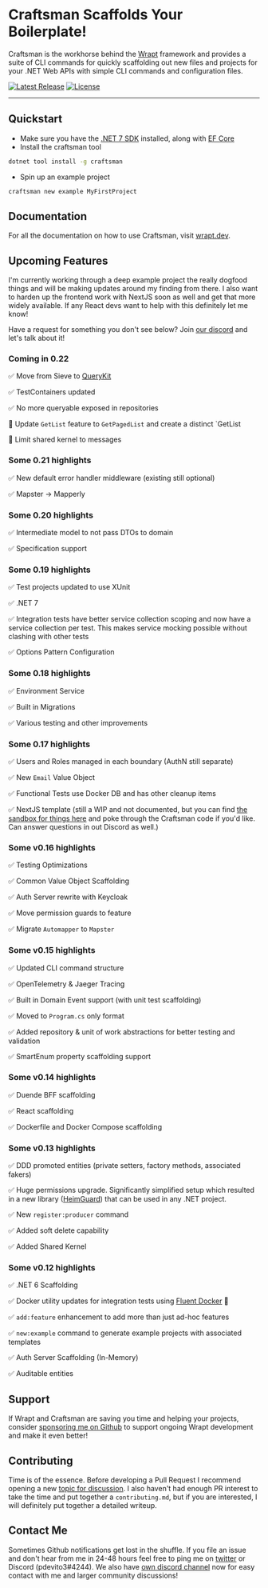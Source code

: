 # Craftsman Scaffolds Your Boilerplate!

Craftsman is the workhorse behind the [Wrapt](https://wrapt.dev) framework and provides a suite of CLI commands for quickly scaffolding out new files and projects for your .NET Web APIs with simple CLI commands and configuration files.

<p>
    <a href="https://github.com/pdevito3/craftsman/releases"><img src="https://img.shields.io/nuget/v/craftsman.svg" alt="Latest Release"></a>   
    <a href="https://github.com/pdevito3/craftsman/blob/master/LICENSE.txt"><img src ="https://img.shields.io/github/license/mashape/apistatus.svg?maxAge=2592000" alt="License"></a>
  <a href="https://discord.gg/TBq2rVkSEj" target="\_parent">
    <img alt="" src="https://img.shields.io/badge/Discord-Wrapt-%235865F2" />
  </a>
</p>


------

## Quickstart

- Make sure you have the [.NET 7 SDK](https://dotnet.microsoft.com/download/dotnet-core/7.0) installed, along with [EF Core](https://learn.microsoft.com/en-us/ef/core/cli/dotnet)
- Install the craftsman tool

```bash
dotnet tool install -g craftsman
```

* Spin up an example project

```bash
craftsman new example MyFirstProject
```

## Documentation

For all the documentation on how to use Craftsman, visit [wrapt.dev](https://wrapt.dev).

## Upcoming Features

I'm currently working through a deep example project the really dogfood things and will be making updates around my finding from there. I also want to harden up the frontend work with NextJS soon as well and get that more widely available. If any React devs want to help with this definitely let me know!

Have a request for something you don't see below? Join [our discord](https://discord.gg/TBq2rVkSEj) and let's talk about it!

### Coming in 0.22

✅ Move from Sieve to [QueryKit](https://github.com/pdevito3/querykit)

✅ TestContainers updated

✅ No more queryable exposed in repositories

🚧 Update `GetList` feature to `GetPagedList` and create a distinct `GetList

🚧 Limit shared kernel to messages

### Some 0.21 highlights

✅ New default error handler middleware (existing still optional)

✅ Mapster -> Mapperly

### Some 0.20 highlights

✅ Intermediate model to not pass DTOs to domain

✅ Specification support

### Some 0.19 highlights

✅ Test projects updated to use XUnit

✅ .NET 7

✅ Integration tests have better service collection scoping and now have a service collection per test. This makes service mocking possible without clashing with other tests

✅ Options Pattern Configuration

### Some 0.18 highlights

✅ Environment Service

✅ Built in Migrations

✅ Various testing and other improvements

### Some 0.17 highlights

✅ Users and Roles managed in each boundary (AuthN still separate)

✅ New `Email` Value Object

✅ Functional Tests use Docker DB and has other cleanup items

✅ NextJS template (still a WIP and not documented, but you can find [the sandbox for things here](https://github.com/pdevito3/next-template-wrapt-sand) and poke through the Craftsman code if you'd like. Can answer questions in out Discord as well.)

### Some v0.16 highlights

✅ Testing Optimizations

✅ Common Value Object Scaffolding

✅ Auth Server rewrite with Keycloak

✅ Move permission guards to feature

✅ Migrate `Automapper` to `Mapster`



### Some v0.15 highlights

✅ Updated CLI command structure

✅ OpenTelemetry & Jaeger Tracing

✅ Built in Domain Event support (with unit test scaffolding)

✅ Moved to `Program.cs` only format

✅ Added repository & unit of work abstractions for better testing and validation

✅ SmartEnum property scaffolding support



### Some v0.14 highlights

✅ Duende BFF scaffolding

✅ React scaffolding

✅ Dockerfile and Docker Compose scaffolding



### Some v0.13 highlights

✅ DDD promoted entities (private setters, factory methods, associated fakers)

✅ Huge permissions upgrade. Significantly simplified setup which resulted in a new library ([HeimGuard](https://github.com/pdevito3/heimguard)) that can be used in any .NET project.

✅ New `register:producer` command

✅ Added soft delete capability

✅ Added Shared Kernel



### Some v0.12 highlights

✅ .NET 6 Scaffolding

✅ Docker utility updates for integration tests using [Fluent Docker](https://github.com/mariotoffia/FluentDocker) 🐳

✅  `add:feature` enhancement to add more than just ad-hoc features

✅ `new:example` command to generate example projects with associated templates

✅ Auth Server Scaffolding (In-Memory)

✅ Auditable entities



## Support

If Wrapt and Craftsman are saving you time and helping your projects, consider [sponsoring me on Github](https://github.com/sponsors/pdevito3) to support ongoing Wrapt development and make it even better!

## Contributing

Time is of the essence. Before developing a Pull Request I recommend opening a new [topic for discussion](https://github.com/pdevito3/craftsman/discussions). I also haven't had enough PR interest to take the time and put together a `contributing.md`, but if you are interested, I will definitely put together a detailed writeup.

## Contact Me

Sometimes Github notifications get lost in the shuffle. If you file an issue and don't hear from me in 24-48 hours feel free to ping me on [twitter](https://twitter.com/pdevito3) or Discord (pdevito3#4244). We also have [own discord channel](https://discord.gg/TBq2rVkSEj) now for easy contact with me and larger community discussions!
